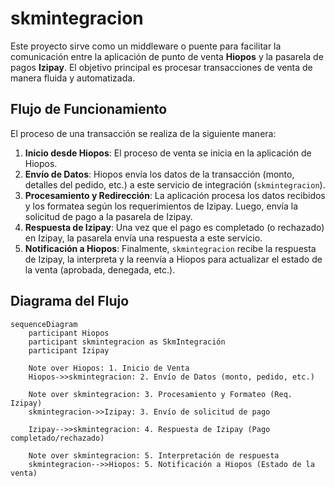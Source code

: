 # skmintegracion

Este proyecto sirve como un middleware o puente para facilitar la comunicación entre la aplicación de punto de venta **Hiopos** y la pasarela de pagos **Izipay**. El objetivo principal es procesar transacciones de venta de manera fluida y automatizada.

## Flujo de Funcionamiento

El proceso de una transacción se realiza de la siguiente manera:

1.  **Inicio desde Hiopos**: El proceso de venta se inicia en la aplicación de Hiopos.
2.  **Envío de Datos**: Hiopos envía los datos de la transacción (monto, detalles del pedido, etc.) a este servicio de integración (`skmintegracion`).
3.  **Procesamiento y Redirección**: La aplicación procesa los datos recibidos y los formatea según los requerimientos de Izipay. Luego, envía la solicitud de pago a la pasarela de Izipay.
4.  **Respuesta de Izipay**: Una vez que el pago es completado (o rechazado) en Izipay, la pasarela envía una respuesta a este servicio.
5.  **Notificación a Hiopos**: Finalmente, `skmintegracion` recibe la respuesta de Izipay, la interpreta y la reenvía a Hiopos para actualizar el estado de la venta (aprobada, denegada, etc.).

## Diagrama del Flujo

```mermaid
sequenceDiagram
    participant Hiopos
    participant skmintegracion as SkmIntegración
    participant Izipay

    Note over Hiopos: 1. Inicio de Venta
    Hiopos->>skmintegracion: 2. Envío de Datos (monto, pedido, etc.)
    
    Note over skmintegracion: 3. Procesamiento y Formateo (Req. Izipay)
    skmintegracion->>Izipay: 3. Envío de solicitud de pago
    
    Izipay-->>skmintegracion: 4. Respuesta de Izipay (Pago completado/rechazado)
    
    Note over skmintegracion: 5. Interpretación de respuesta
    skmintegracion-->>Hiopos: 5. Notificación a Hiopos (Estado de la venta)
```
